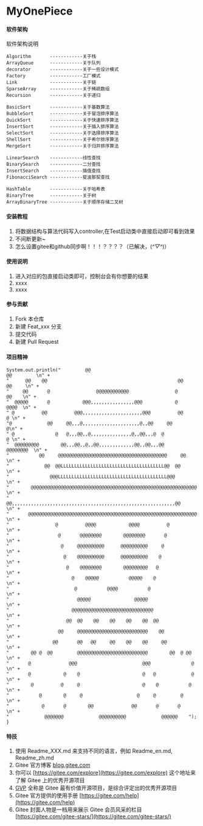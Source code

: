 # MyOnePiece

#### 软件架构
软件架构说明

    Algorithm       ------------关于栈
    ArrayQueue      ------------关于队列
    decorator       ------------关于一些设计模式
    Factory         ------------工厂模式
    Link            ------------关于链
    SparseArray     ------------关于稀疏数组
    Recursion       ------------关于递归

    BasicSort       ------------关于基数算法
    BubbleSort      ------------关于冒泡排序算法
    QuickSort       ------------关于快速排序算法
    InsertSort      ------------关于插入排序算法
    SelectSort      ------------关于选择排序算法
    ShellSort       ------------关于希尔排序算法
    MergeSort       ------------关于归并排序算法

    LinearSearch    ------------线性查找
    BinarySearch    ------------二分查找
    InsertSearch    ------------插值查找
    FibonacciSearch ------------斐波那契查找

    HashTable       ------------关于哈希表
    BinaryTree      ------------关于树
    ArrayBinaryTree ------------关于顺序存储二叉树

#### 安装教程

1.  将数据结构与算法代码写入controller,在Test启动类中直接启动即可看到效果
2.  不间断更新~
3.  怎么设置gitee和github同步啊！！！？？？？（已解决，(*^▽^*)）

#### 使用说明

1.  进入对应的包直接启动类即可，控制台会有你想要的结果
2.  xxxx
3.  xxxx

#### 参与贡献

1.  Fork 本仓库
2.  新建 Feat_xxx 分支
3.  提交代码
4.  新建 Pull Request

#### 项目精神
    System.out.println("         @@                                                     @@         \n" +
    "      @@    @@                                                @@    @@     \n" +
    "     @@       @                 @@@@@@@@@@@@                 @       @@    \n" +
    "  @@@@@       @            @@@,,,,,,,,,,,,,,,,@@@            @       @@@@  \n" +
    " @          @@          @@@,,,,,,,,,,,,,,,,,,,,,,@@@          @@         @ \n" +
    "@             @@     @@,,,@,,,,,,,,,,,,,,,,,,,,,@,,@@     @@              @\n" +
    " @               @   @,,,@@,,@,,,,,,,,,,,,,,,@,,@@,,,@  @                @ \n" +
    "  @@@@@@@@@        @@,,,@@,,@,,@@,,,,,,,,,,,,,@@,,@@,,,@@        @@@@@@@@  \n" +
    "           @@     @@@@@@@@@@@@@@@@@@@@@@@@@@@@@@@@@@@@@@@@     @@          \n" +
    "             @@  @@LLLLLLLLLLLLLLLLLLLLLLLLLLLLLLLLLLLLLL@@  @@            \n" +
    "               @@@LLLLLLLLLLLLLLLLLLLLLLLLLLLLLLLLLLLLLLLL@@@              \n" +
    "        @@@@@@@@@@@@@@@@@@@@@@@@@@@@@@@@@@@@@@@@@@@@@@@@@@@@@@@@@@@@@      \n" +
    "      @@,,,,,,,,,,,,,,,,,,,,,,,,,,,,,,,,,,,,,,,,,,,,,,,,,,,,,,,,,,,,@@     \n" +
    "       @@@@@@@@@@@@@@@@@@@@@@@@@@@@@@@@@@@@@@@@@@@@@@@@@@@@@@@@@@@@@@      \n" +
    "                 @          @@@@            @@@@          @                \n" +
    "                  @       @@@@@@@@        @@@@@@@@       @                 \n" +
    "                   @     @@@@@@@@@@      @@@@@@@@@@     @                  \n" +
    "                    @    @@@@@@@@@@      @@@@@@@@@@    @                   \n" +
    "                     @    @@@@@@@@        @@@@@@@@@   @                    \n" +
    "                       @    @@@@@           @@@@@    @                     \n" +
    "                        @           @@@@           @                       \n" +
    "                         @@@@@                @@@@@                        \n" +
    "                       @@@@@@@@@@@@@@@@@@@@@@@@@@@@@@                      \n" +
    "                     @@  @@    @@    @@    @@    @@  @@                    \n" +
    "                  @@     @@@@@@@@@@@@@@@@@@@@@@@@@@    @@                  \n" +
    "                @@       @@   @@     @@    @@    @@     @@                 \n" +
    "        @@ @  @@         @@@@@@@@@@@@@@@@@@@@@@@@@@        @@  @ @@        \n" +
    "       @              @@@                        @@@               @       \n" +
    "       @            @    @                       @   @             @       \n" +
    "        @          @     @                       @    @           @        \n" +
    "           @        @     @                    @     @         @           \n" +
    "            @       @        @@              @@       @       @            \n" +
    "             @@@@@@@             @@@@@@@@@@             @@@@@@    ");
    }

#### 特技

1.  使用 Readme\_XXX.md 来支持不同的语言，例如 Readme\_en.md, Readme\_zh.md
2.  Gitee 官方博客 [blog.gitee.com](https://blog.gitee.com)
3.  你可以 [https://gitee.com/explore](https://gitee.com/explore) 这个地址来了解 Gitee 上的优秀开源项目
4.  [GVP](https://gitee.com/gvp) 全称是 Gitee 最有价值开源项目，是综合评定出的优秀开源项目
5.  Gitee 官方提供的使用手册 [https://gitee.com/help](https://gitee.com/help)
6.  Gitee 封面人物是一档用来展示 Gitee 会员风采的栏目 [https://gitee.com/gitee-stars/](https://gitee.com/gitee-stars/)
